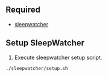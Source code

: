 ## Required

- [sleepwatcher](https://www.bernhard-baehr.de/)

## Setup SleepWatcher

1. Execute sleepwatcher setup script.

```bash
./sleepwatcher/setup.sh
```
